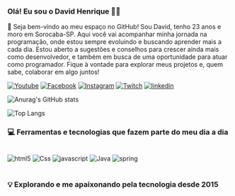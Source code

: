 
### Olá! Eu sou o David Henrique 🙋‍♂️ 

👋 Seja bem-vindo ao meu espaço no GitHub! Sou David, tenho 23 anos e moro em Sorocaba-SP. Aqui você vai acompanhar minha jornada na programação, onde estou sempre evoluindo e buscando aprender mais a cada dia. Estou aberto a sugestões e conselhos para crescer ainda mais como desenvolvedor, e também em busca de uma oportunidade para atuar como programador. Fique à vontade para explorar meus projetos e, quem sabe, colaborar em algo juntos!

[![Youtube](https://img.shields.io/badge/YouTube-FF0000?style=for-the-badge&logo=youtube&logoColor=white)](https://www.youtube.com/@DOliver1k)
[![Facebook](https://img.shields.io/badge/Facebook-1877F2?style=for-the-badge&logo=facebook&logoColor=white)](https://www.facebook.com/profile.php?id=100084278821756)
[![Instagram](https://img.shields.io/badge/Instagram-E4405F?style=for-the-badge&logo=instagram&logoColor=white)](https://www.instagram.com/dolive_er/)
[![Twitch](https://img.shields.io/badge/Twitch-9146FF?style=for-the-badge&logo=twitch&logoColor=white)](https://www.twitch.tv/doliveer)
[![linkedin](https://img.shields.io/badge/LinkedIn-0077B5?style=for-the-badge&logo=linkedin&logoColor=white)](https://www.linkedin.com/in/doliveer/)

![Anurag's GitHub stats](https://github-readme-stats.vercel.app/api?username=DOliver14&show_icons=true&theme=dark)

![Top Langs](https://github-readme-stats.vercel.app/api/top-langs/?username=DOliver14&hide_progress=true)

### 💻 Ferramentas e tecnologias que fazem parte do meu dia a dia

<div style="display: inline_block"><br/>
    <img align="center" alt="html5" src="https://img.shields.io/badge/HTML5-E34F26?style=for-the-badge&logo=html5&logoColor=white"/>
    <img align="center" alt="Css" src="https://img.shields.io/badge/CSS-239120?&style=for-the-badge&logo=css3&logoColor=white"/>
    <img align="center" alt="javascript" src="https://img.shields.io/badge/JavaScript-323330?style=for-the-badge&logo=javascript&logoColor=F7DF1E">
    <img align="center" alt="Java" src="https://img.shields.io/badge/Java-ED8B00?style=for-the-badge&logo=openjdk&logoColor=white"/>
    <img align="center" alt="spring" src="https://img.shields.io/badge/Spring-6DB33F?style=for-the-badge&logo=spring&logoColor=white"/>
</div><br/>

### 💡 Explorando e me apaixonando pela tecnologia desde 2015

